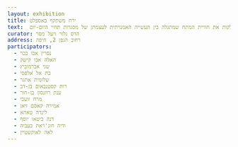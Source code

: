 ```yaml
---
layout: exhibition
title: ירח משתקף באספלט
text:  התערוכה 'ירח מסתקף באספלט' מסכמת שנצ םעילות של אמניות שנפגשו בשלוש ערים - חיפה, ירשלים ולוד - במסגרת הפרויקט ל'מנהיגות נשים בתרבות'. מראשיותו, הוגדר התהליך על בסיס מאפייני הדמיון והשוני שבין חברות הקבוצה. האמניות מגיעות ממרקמי חיים שונים ויש ביניהן דתיות, חילוניות, מסורתיות, מוסלמיות, יהודיות, דרוזיות, אימהות, רווקות ונשואות. אולם בעה בעת, הן חולקות את חוויית המתח שמתגלה בין העשייה האמנויתית לעצמתן של מסגרות תחיי היום-יום.
curator: הדס גלזר ויעל מסר
address: רחוב הגפן 2, חיפה
participators: 
  - נסרין אבו בכר
  - האלה אבו קישק
  - שני אברמוביץ
  - בת אל אלפסי
  - שלומית אתגר
  - רות קסטנבאום בן-דב
  - ענת רוזנסון בן-חור
  - מרח זועבי
  - אמירה קאסם זיאן
  - לינדה טאהא
  - דנה ביטאו יוסף
  - ודיה חוג'ראת כעביה 
  - לאה לאוקשטיין
---
```

